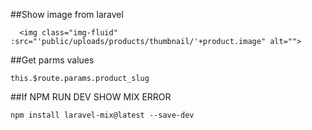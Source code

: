 ##Show image from laravel
```
  <img class="img-fluid" :src="'public/uploads/products/thumbnail/'+product.image" alt="">
```

##Get parms values
````
this.$route.params.product_slug
````

##If NPM RUN DEV SHOW MIX ERROR
```
npm install laravel-mix@latest --save-dev
```
